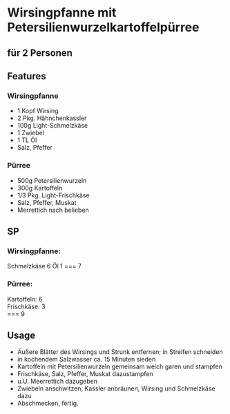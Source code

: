 # Wirsingpfanne mit Petersilienwurzelkartoffelpürree
## für 2 Personen

## Features
### Wirsingpfanne

- 1 Kopf Wirsing
- 2 Pkg. Hähnchenkassler
- 100g Light-Schmelzkäse
- 1 Zwiebel
- 1 TL Öl
- Salz, Pfeffer

### Pürree
- 500g Petersilienwurzeln
- 300g Kartoffeln
- 1/3 Pkg. Light-Frischkäse
- Salz, Pfeffer, Muskat
- Merrettich nach belieben

## SP

### Wirsingpfanne:
Schmelzkäse 6
Öl 1
=== 7

### Pürree:
Kartoffeln: 6  
Frischkäse: 3  
=== 9

## Usage
- Äußere Blätter des Wirsings und Strunk entfernen; in Streifen schneiden
- in kochendem Salzwasser ca. 15 Minuten sieden
- Kartoffeln mit Petersilienwurzeln gemeinsam weich garen und stampfen
- Frischkäse, Salz, Pfeffer, Muskat dazustampfen
- u.U. Meerrettich dazugeben
- Zwiebeln anschwitzen, Kassler anbräunen, Wirsing und Schmelzkäse dazu
- Abschmecken, fertig.